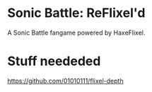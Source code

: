 # Sonic Battle: ReFlixel'd

A Sonic Battle fangame powered by HaxeFlixel.


# Stuff neededed

https://github.com/01010111/flixel-depth